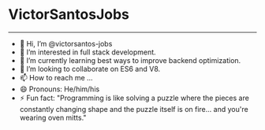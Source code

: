 # VictorSantosJobs

---

- 👋 Hi, I’m @victorsantos-jobs
- 👀 I’m interested in full stack development.
- 🌱 I’m currently learning best ways to improve backend optimization.
- 💞️ I’m looking to collaborate on ES6 and V8.
- 📫 How to reach me ...
- 😄 Pronouns: He/him/his
- ⚡ Fun fact: "Programming is like solving a puzzle where the pieces are constantly changing shape and the puzzle itself is on fire... and you're wearing oven mitts."

<!---
victorsantos-jobs/victorsantos-jobs is a ✨ special ✨ repository because its `README.md` (this file) appears on your GitHub profile.
You can click the Preview link to take a look at your changes.
--->
